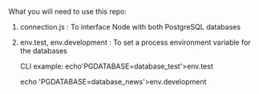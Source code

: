 What you will need to use this repo:

1) connection.js : To interface Node with both PostgreSQL databases

2) env.test,
   env.development
    : To set a process environment variable for the databases
    
   CLI example: 
   echo'PGDATABASE=database_test'>env.test
   
   echo 'PGDATABASE=database_news'>env.development


